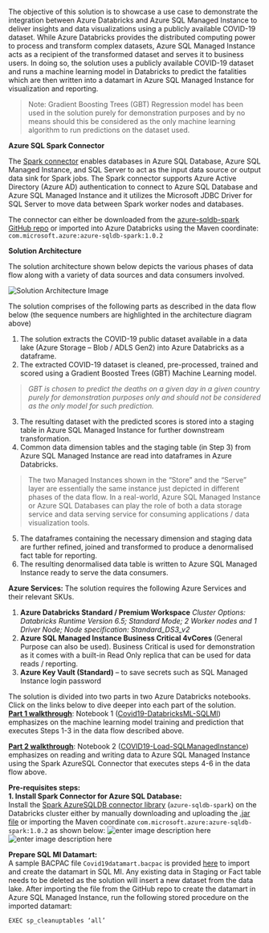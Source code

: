 The objective of this solution is to showcase a use case to demonstrate the integration between Azure Databricks and Azure SQL Managed Instance to deliver insights and data visualizations using a publicly available COVID-19 dataset. While Azure Databricks provides the distributed computing power to process and transform complex datasets, Azure SQL Managed Instance acts as a recipient of the transformed dataset and serves it to business users. In doing so, the solution uses a publicly available COVID-19 dataset and runs a machine learning model in Databricks to predict the fatalities which are then written into a datamart in Azure SQL Managed Instance for visualization and reporting.

> Note: Gradient Boosting Trees (GBT) Regression model has been used in
> the solution purely for demonstration purposes and by no means should
> this be considered as the only machine learning algorithm to run
> predictions on the dataset used.


**Azure SQL Spark Connector**

The [Spark connector](https://docs.microsoft.com/en-us/azure/azure-sql/database/spark-connector) enables databases in Azure SQL Database, Azure SQL Managed Instance, and SQL Server to act as the input data source or output data sink for Spark jobs. The Spark connector supports Azure Active Directory (Azure AD) authentication to connect to Azure SQL Database and Azure SQL Managed Instance and it utilizes the Microsoft JDBC Driver for SQL Server to move data between Spark worker nodes and databases.

The connector can either be downloaded from the [azure-sqldb-spark GitHub repo](https://github.com/Azure/azure-sqldb-spark/tree/master/releases/azure-sqldb-spark-1.0.0) or imported into Azure Databricks using the Maven coordinate: `com.microsoft.azure:azure-sqldb-spark:1.0.2`

**Solution Architecture**

The solution architecture shown below depicts the various phases of data flow along with a variety of data sources and data consumers involved.

![Solution Architecture Image](https://github.com/mokabiru/databrickssqlmi/raw/master/media/Solution%20Architecture%20Numbered%20.jpg)

The solution comprises of the following parts as described in the data flow below (the sequence numbers are highlighted in the architecture diagram above)

 1. The solution extracts the COVID-19 public dataset available in a
    data lake (Azure Storage – Blob / ADLS Gen2) into Azure Databricks
    as a dataframe.
  2. The extracted COVID-19 dataset is cleaned, pre-processed, trained
    and scored using a Gradient Boosted Trees (GBT) Machine Learning
    model.

> *GBT is chosen to predict the deaths on a given day in a given country
> purely for   demonstration purposes only and should not
>     be considered as the only model for such prediction.*

3. The resulting dataset with the predicted scores is stored into a
staging table in Azure SQL Managed Instance for further downstream
transformation.
4. Common data dimension tables and the staging table (in Step 3) from
Azure SQL Managed Instance are read into dataframes in Azure
Databricks.

> The two Managed Instances shown in the “Store” and the “Serve” layer
> are essentially the same instance just depicted in different phases of
> the data flow. In a real-world, Azure SQL Managed Instance or Azure
> SQL Databases can play the role of both a data storage service and
> data serving service for consuming applications / data visualization
> tools.

5. The dataframes containing the necessary dimension and staging data
are further refined, joined and transformed to produce a
denormalised fact table for reporting.
6. The resulting denormalised data table is written to Azure SQL
Managed Instance ready to serve the data consumers.

**Azure Services:**
The solution requires the following Azure Services and their relevant SKUs.
1. **Azure Databricks Standard / Premium Workspace**
*Cluster Options: Databricks Runtime Version 6.5; Standard Mode; 2 Worker nodes and 1 Driver Node;
Node specification: Standard_DS3_v2*
2. **Azure SQL Managed Instance Business Critical 4vCores** (General Purpose can also be used). Business Critical is used for demonstration as it comes with a built-in Read Only replica that can be used for data reads / reporting.
3. **Azure Key Vault (Standard)** – to save secrets such as SQL Managed Instance login password

The solution is divided into two parts in two Azure Databricks notebooks. Click on the links below to dive deeper into each part of the solution. <br>
[**Part 1 walkthrough**](https://github.com/mokabiru/databrickssqlmi/blob/master/Part1_README.md): 
Notebook 1 ([Covid19-DatabricksML-SQLMI](https://github.com/mokabiru/databrickssqlmi/blob/master/DatabricksNotebooks/Covid19-DatabricksML-SQLMI.dbc)) emphasizes on the machine learning model training and prediction that executes Steps 1-3 in the data flow described above.

[**Part 2 walkthrough**](https://github.com/mokabiru/databrickssqlmi/blob/master/Part2_README.md):
Notebook 2 ([COVID19-Load-SQLManagedInstance](https://github.com/mokabiru/databrickssqlmi/blob/master/DatabricksNotebooks/COVID19-Load-SQLManagedInstance.dbc)) emphasizes on reading and writing data to Azure SQL Managed Instance using the Spark AzureSQL Connector that executes steps 4-6 in the data flow above.

**Pre-requisites steps:**<br>**1. Install Spark Connector for Azure SQL Database:**<br>Install the [Spark AzureSQLDB connector library](https://docs.microsoft.com/en-us/azure/databricks/data/data-sources/sql-databases-azure) (`azure-sqldb-spark`) on the Databricks cluster either by manually downloading and uploading the [.jar file](https://github.com/Azure/azure-sqldb-spark/tree/master/releases/azure-sqldb-spark-1.0.0) or importing the Maven coordinate `com.microsoft.azure:azure-sqldb-spark:1.0.2` as shown below:
![enter image description here](https://github.com/mokabiru/databrickssqlmi/raw/master/media/installlibrary.png)
![enter image description here](https://github.com/mokabiru/databrickssqlmi/raw/master/media/maveninstall.png)

**Prepare SQL MI Datamart:**<br>A sample BACPAC file `Covid19datamart.bacpac` is provided [here](https://github.com/mokabiru/databrickssqlmi/tree/master/SQLMI/bacpac) to import and create the datamart in SQL MI. Any existing data in Staging or Fact table needs to be deleted as the solution will insert a new dataset from the data lake. After importing the file from the GitHub repo to create the datamart in Azure SQL Managed Instance, run the following stored procedure on the imported datamart:

    EXEC sp_cleanuptables ‘all’
